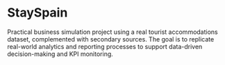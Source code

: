 # StaySpain
Practical business simulation project using a real tourist accommodations dataset, complemented with secondary sources. The goal is to replicate real-world analytics and reporting processes to support data-driven decision-making and KPI monitoring.
